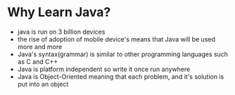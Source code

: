 # Why Learn Java?
- java is run on 3 billion devices
- the rise of adoption of mobile device's means that Java will be used more and more
- Java's syntax(grammar) is similar to other programming languages such as C and C++
- Java is platform independent so write it once run anywhere
- Java is Object-Oriented meaning that each problem, and it's solution is put into an object